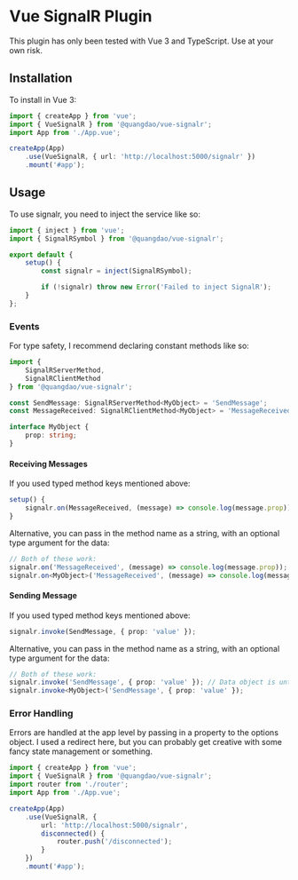 # Vue SignalR Plugin

This plugin has only been tested with Vue 3 and TypeScript. Use at your own risk.

## Installation

To install in Vue 3:

```typescript
import { createApp } from 'vue';
import { VueSignalR } from '@quangdao/vue-signalr';
import App from './App.vue';

createApp(App)
	.use(VueSignalR, { url: 'http://localhost:5000/signalr' })
	.mount('#app');
```

## Usage

To use signalr, you need to inject the service like so:

```typescript
import { inject } from 'vue';
import { SignalRSymbol } from '@quangdao/vue-signalr';

export default {
	setup() {
		const signalr = inject(SignalRSymbol);

		if (!signalr) throw new Error('Failed to inject SignalR');
	}
};
```

### Events

For type safety, I recommend declaring constant methods like so:

```typescript
import {
	SignalRServerMethod,
	SignalRClientMethod
} from '@quangdao/vue-signalr';

const SendMessage: SignalRServerMethod<MyObject> = 'SendMessage';
const MessageReceived: SignalRClientMethod<MyObject> = 'MessageReceived';

interface MyObject {
	prop: string;
}
```

#### Receiving Messages

If you used typed method keys mentioned above:

```typescript
setup() {
	signalr.on(MessageReceived, (message) => console.log(message.prop));
}
```

Alternative, you can pass in the method name as a string, with an optional type argument for the data:

```typescript
// Both of these work:
signalr.on('MessageReceived', (message) => console.log(message.prop)); // Data object is untyped
signalr.on<MyObject>('MessageReceived', (message) => console.log(message.prop));
```

#### Sending Message

If you used typed method keys mentioned above:

```typescript
signalr.invoke(SendMessage, { prop: 'value' });
```

Alternative, you can pass in the method name as a string, with an optional type argument for the data:

```typescript
// Both of these work:
signalr.invoke('SendMessage', { prop: 'value' }); // Data object is untyped
signalr.invoke<MyObject>('SendMessage', { prop: 'value' });
```

### Error Handling

Errors are handled at the app level by passing in a property to the options object. I used a redirect here, but you can probably get creative with some fancy state management or something.

```typescript
import { createApp } from 'vue';
import { VueSignalR } from '@quangdao/vue-signalr';
import router from './router';
import App from './App.vue';

createApp(App)
	.use(VueSignalR, {
		url: 'http://localhost:5000/signalr',
		disconnected() {
			router.push('/disconnected');
		}
	})
	.mount('#app');
```
